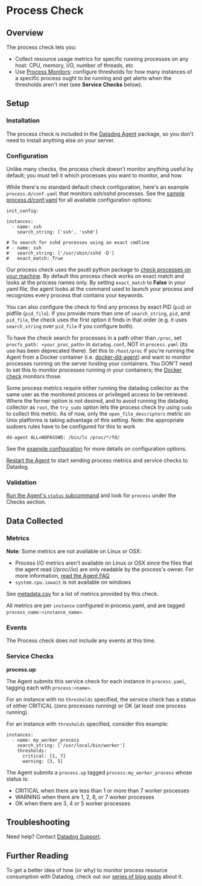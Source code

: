 # Process Check

## Overview

The process check lets you:

* Collect resource usage metrics for specific running processes on any host: CPU, memory, I/O, number of threads, etc
* Use [Process Monitors][1]: configure thresholds for how many instances of a specific process ought to be running and get alerts when the thresholds aren't met (see **Service Checks** below).

## Setup
### Installation

The process check is included in the [Datadog Agent][1] package, so you don't need to install anything else on your server.

### Configuration

Unlike many checks, the process check doesn't monitor anything useful by default; you must tell it which processes you want to monitor, and how.

While there's no standard default check configuration, here's an example `process.d/conf.yaml` that monitors ssh/sshd processes. See the [sample process.d/conf.yaml][2] for all available configuration options:

```
init_config:

instances:
  - name: ssh
    search_string: ['ssh', 'sshd']

# To search for sshd processes using an exact cmdline
# - name: ssh
#   search_string: ['/usr/sbin/sshd -D']
#   exact_match: True
```

Our process check uses the psutil python package to [check processes on your machine][3]. By default this process check works on exact match and looks at the process names only. By setting `exact_match` to **False** in your yaml file, the agent looks at the command used to launch your process and recognizes every process that contains your keywords.  

You can also configure the check to find any process by exact PID (`pid`) or pidfile (`pid_file`). If you provide more than one of `search_string`, `pid`, and `pid_file`, the check uses the first option it finds in that order (e.g. it uses `search_string` over `pid_file` if you configure both).  

To have the check search for processes in a path other than `/proc`, set `procfs_path: <your_proc_path>` in `datadog.conf`, NOT in `process.yaml` (its use has been deprecated there). Set this to `/host/proc` if you're running the Agent from a Docker container (i.e. [docker-dd-agent][4]) and want to monitor processes running on the server hosting your containers. You DON'T need to set this to monitor processes running _in_ your containers; the [Docker check][5] monitors those.  

Some process metrics require either running the datadog collector as the same user as the monitored process or privileged access to be retrieved.
Where the former option is not desired, and to avoid running the datadog collector as `root`, the `try_sudo` option lets the process check try using `sudo` to collect this metric.
As of now, only the `open_file_descriptors` metric on Unix platforms is taking advantage of this setting.
Note: the appropriate sudoers rules have to be configured for this to work
```
dd-agent ALL=NOPASSWD: /bin/ls /proc/*/fd/
```

See the [example configuration][2] for more details on configuration options.

[Restart the Agent][6] to start sending process metrics and service checks to Datadog.

### Validation

[Run the Agent's `status` subcommand][7] and look for `process` under the Checks section.

## Data Collected
### Metrics

**Note**: Some metrics are not available on Linux or OSX:

* Process I/O metrics aren't available on Linux or OSX since the files that the agent read (/proc//io) are only readable by the process's owner. For more information, [read the Agent FAQ][8]
* `system.cpu.iowait` is not available on windows

See [metadata.csv][9] for a list of metrics provided by this check.

All metrics are per `instance` configured in process.yaml, and are tagged `process_name:<instance_name>`.

### Events
The Process check does not include any events at this time.

### Service Checks
**process.up**:

The Agent submits this service check for each instance in `process.yaml`, tagging each with `process:<name>`.

For an instance with no `thresholds` specified, the service check has a status of either CRITICAL (zero processes running) or OK (at least one process running).

For an instance with `thresholds` specified, consider this example:

```
instances:
  - name: my_worker_process
    search_string: ['/usr/local/bin/worker']
    thresholds:
      critical: [1, 7]
      warning: [3, 5]
```

The Agent submits a `process.up` tagged `process:my_worker_process` whose status is:

- CRITICAL when there are less than 1 or more than 7 worker processes
- WARNING when there are 1, 2, 6, or 7 worker processes
- OK when there are 3, 4 or 5 worker processes

## Troubleshooting
Need help? Contact [Datadog Support][10].

## Further Reading
To get a better idea of how (or why) to monitor process resource consumption with Datadog, check out our [series of blog posts][11] about it.


[1]: https://docs.datadoghq.com/monitoring/#process
[2]: https://github.com/DataDog/integrations-core/blob/master/process/datadog_checks/process/data/conf.yaml.example
[3]: https://github.com/DataDog/integrations-core/blob/master/process/datadog_checks/process/process.py#L117
[4]: https://github.com/DataDog/docker-dd-agent
[5]: https://github.com/DataDog/integrations-core/tree/master/docker_daemon
[6]: https://docs.datadoghq.com/agent/faq/agent-commands/#start-stop-restart-the-agent
[7]: https://docs.datadoghq.com/agent/faq/agent-commands/#agent-status-and-information
[8]: https://docs.datadoghq.com/agent/faq/why-don-t-i-see-the-system-processes-open-file-descriptors-metric
[9]: https://github.com/DataDog/integrations-core/blob/master/process/metadata.csv
[10]: https://docs.datadoghq.com/help
[11]: https://www.datadoghq.com/blog/process-check-monitoring
